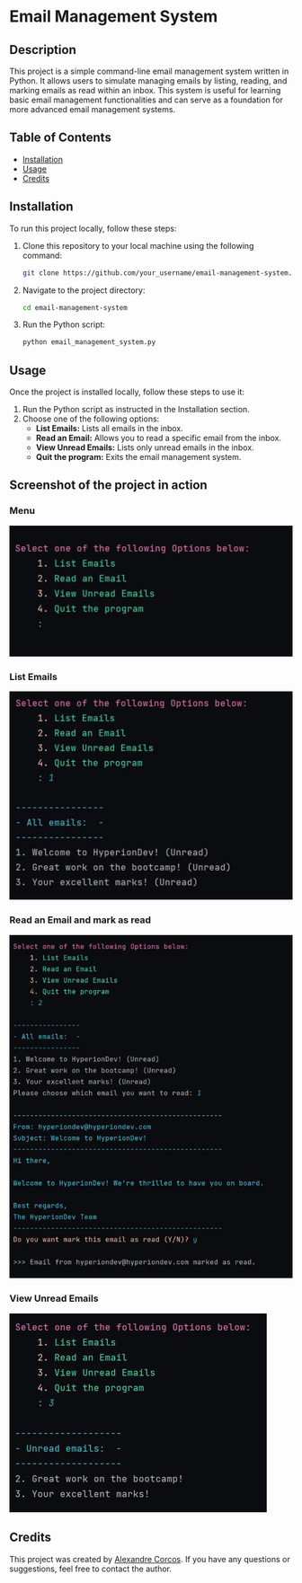 # Email Management System

## Description

This project is a simple command-line email management system written in Python. It allows users to simulate managing emails by listing, reading, and marking emails as read within an inbox. This system is useful for learning basic email management functionalities and can serve as a foundation for more advanced email management systems.

## Table of Contents

- [Installation](#installation)
- [Usage](#usage)
- [Credits](#credits)

## Installation

To run this project locally, follow these steps:

1. Clone this repository to your local machine using the following command:
   ```bash
   git clone https://github.com/your_username/email-management-system.git
   ```
2. Navigate to the project directory:
   ```bash
   cd email-management-system
   ```
3. Run the Python script:
   ```bash
   python email_management_system.py
   ```

## Usage

Once the project is installed locally, follow these steps to use it:

1. Run the Python script as instructed in the Installation section.
2. Choose one of the following options:
   - **List Emails:** Lists all emails in the inbox.
   - **Read an Email:** Allows you to read a specific email from the inbox.
   - **View Unread Emails:** Lists only unread emails in the inbox.
   - **Quit the program:** Exits the email management system.

## Screenshot of the project in action

### Menu

![Menu](/photos/menu.jpg)

### List Emails

![Menu](/photos/1.JPG)

### Read an Email and mark as read

![Menu](/photos/2.JPG)

### View Unread Emails

![Menu](/photos/3.JPG)



## Credits

This project was created by [Alexandre Corcos](https://github.com/AlexandreCorcos). If you have any questions or suggestions, feel free to contact the author.

